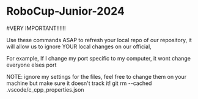 # RoboCup-Junior-2024

#VERY IMPORTANT!!!!!!

Use these commands ASAP to refresh your local repo of our repository, it will allow us to ignore YOUR local changes on our official,

For example, If I change my port specific to my computer, it wont change everyone elses port

NOTE: ignore my settings for the files, feel free to change them on your machine but make sure it doesn't track it!
git rm --cached .vscode/c_cpp_properties.json
